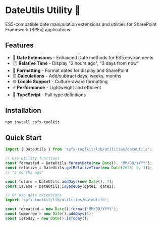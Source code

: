 # DateUtils Utility 📅

ES5-compatible date manipulation extensions and utilities for SharePoint Framework (SPFx) applications.

## Features

- 📆 **Date Extensions** - Enhanced Date methods for ES5 environments  
- 🕐 **Relative Time** - Display "2 hours ago", "3 days from now"
- 📝 **Formatting** - Format dates for display and SharePoint
- ⏰ **Calculations** - Add/subtract days, weeks, months
- 🌐 **Locale Support** - Culture-aware formatting
- ⚡ **Performance** - Lightweight and efficient
- 🎯 **TypeScript** - Full type definitions

## Installation

```bash
npm install spfx-toolkit
```

## Quick Start

```typescript
import { DateUtils } from 'spfx-toolkit/lib/utilities/dateUtils';

// Use utility functions
const formatted = DateUtils.formatDate(new Date(), 'MM/DD/YYYY');
const relative = DateUtils.getRelativeTime(new Date(2025, 0, 1));
// "2 months ago"

const future = DateUtils.addDays(new Date(), 7);
const isSame = DateUtils.isSameDay(date1, date2);

// Or use date extensions
import 'spfx-toolkit/lib/utilities/dateUtils';

const formatted = new Date().format('MM/DD/YYYY');
const tomorrow = new Date().addDays(1);
const isToday = new Date().isToday();
```

